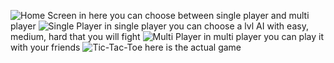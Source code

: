 ![Home Screen](https://github.com/user-attachments/assets/4738cd0a-65c6-43eb-8f9a-654f531584eb) in here you can choose between single player and multi player
![Single Player](https://github.com/user-attachments/assets/9ec6f36d-b363-4669-ae6b-c96f7612fe3b) in single player you can choose a lvl AI with easy, medium, hard that you will fight
![Multi Player](https://github.com/user-attachments/assets/5c103114-721c-49da-9958-22e5159cf4d2) in multi player you can play it with your friends
![Tic-Tac-Toe](https://github.com/user-attachments/assets/0da9ba00-5482-4298-9be4-a76f9f9de959) here is the actual game
